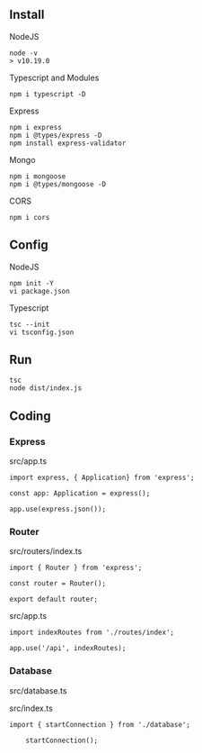 ## Install

NodeJS

```
node -v
> v10.19.0
```

Typescript and Modules

```
npm i typescript -D
```

Express
```
npm i express
npm i @types/express -D
npm install express-validator
```

Mongo
```
npm i mongoose
npm i @types/mongoose -D
```

CORS
```
npm i cors
```


## Config

NodeJS

```
npm init -Y
vi package.json
```

Typescript

```
tsc --init
vi tsconfig.json
```

## Run

```
tsc
node dist/index.js
```

## Coding

### Express

src/app.ts

```
import express, { Application} from 'express';

const app: Application = express();

app.use(express.json());
```

### Router

src/routers/index.ts

```
import { Router } from 'express';

const router = Router();

export default router;
```

src/app.ts
```
import indexRoutes from './routes/index';

app.use('/api', indexRoutes);
```

### Database

src/database.ts

src/index.ts

```
import { startConnection } from './database';

    startConnection();
```


